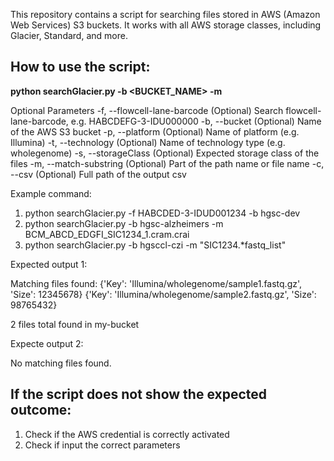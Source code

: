 This repository contains a script for searching files stored in AWS (Amazon Web Services) S3 buckets. It works with all AWS storage classes, including Glacier, Standard, and more.


## How to use the script:

**python searchGlacier.py -b <BUCKET_NAME> -m <STRING>**

Optional Parameters
    -f, --flowcell-lane-barcode     (Optional) Search flowcell-lane-barcode, e.g. HABCDEFG-3-IDU000000
    -b, --bucket                    (Optional) Name of the AWS S3 bucket
    -p, --platform                  (Optional) Name of platform (e.g. Illumina)
    -t, --technology                (Optional) Name of technology type (e.g. wholegenome)
    -s, --storageClass              (Optional) Expected storage class of the files
    -m, --match-substring           (Optional) Part of the path name or file name
    -c, --csv                       (Optional) Full path of the output csv

Example command:
1. python searchGlacier.py -f HABCDED-3-IDUD001234 -b hgsc-dev
2. python searchGlacier.py -b hgsc-alzheimers -m BCM_ABCD_EDGFI_SIC1234_1.cram.crai
3. python searchGlacier.py -b hgsccl-czi -m "SIC1234.*fastq_list"

Expected output 1:

Matching files found:
{'Key': 'Illumina/wholegenome/sample1.fastq.gz', 'Size': 12345678}
{'Key': 'Illumina/wholegenome/sample2.fastq.gz', 'Size': 98765432}

2 files total found in my-bucket

Expecte output 2:

No matching files found.

## If the script does not show the expected outcome:
1. Check if the AWS credential is correctly activated
2. Check if input the correct parameters